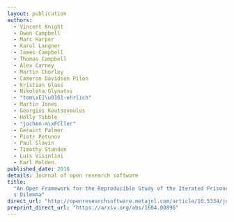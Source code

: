 ```yaml
---
layout: publication
authors:
  - Vincent Knight
  - Owen Campbell
  - Marc Harper
  - Karol Langner
  - James Campbell
  - Thomas Campbell
  - Alex Carney
  - Martin Chorley
  - Cameron Davidson Pilon
  - Kristian Glass
  - Nikoleta Glynatsi
  - "tom\xE1\u0161-ehrlich"
  - Martin Jones
  - Georgios Koutsovoulos
  - Holly Tibble
  - "jochen-m\xFCller"
  - Geraint Palmer
  - Piotr Petunov
  - Paul Slavin
  - Timothy Standen
  - Luis Visintini
  - Karl Molden.
published_date: 2016
details: Journal of open research software
title:
  "An Open Framework for the Reproducible Study of the Iterated Prisoner\u2019\
  s Dilemma"
direct_url: "http://openresearchsoftware.metajnl.com/article/10.5334/jors.125/"
preprint_direct_url: "https://arxiv.org/abs/1604.00896"
---
```

